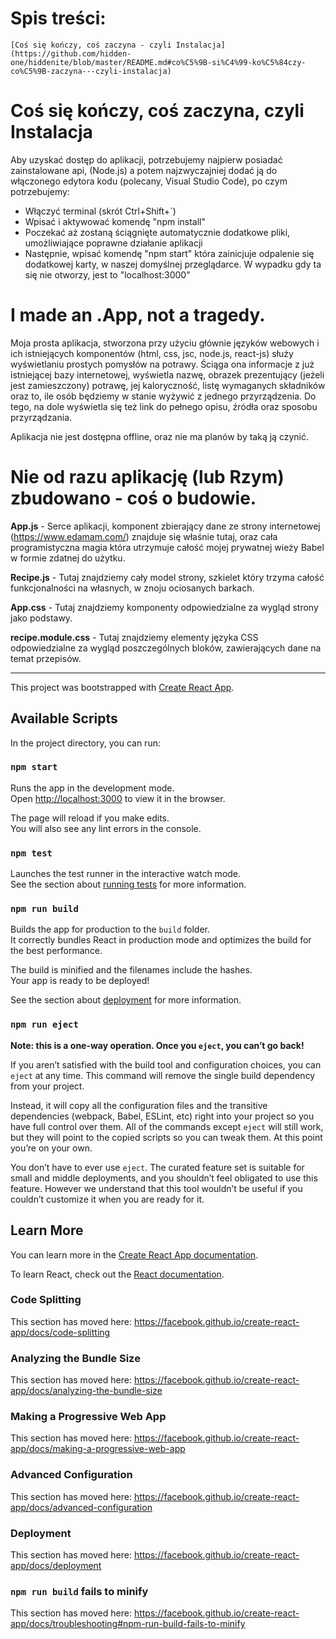 # Spis treści:
	[Coś się kończy, coś zaczyna - czyli Instalacja](https://github.com/hidden-one/hiddenite/blob/master/README.md#co%C5%9B-si%C4%99-ko%C5%84czy-co%C5%9B-zaczyna---czyli-instalacja)


# Coś się kończy, coś zaczyna, czyli Instalacja

Aby uzyskać dostęp do aplikacji, potrzebujemy najpierw posiadać zainstalowane api, (Node.js) a potem najzwyczajniej dodać ją do włączonego edytora kodu (polecany, Visual Studio Code), po czym potrzebujemy:

 - Włączyć terminal (skrót Ctrl+Shift+`)
 - Wpisać i aktywować komendę "npm install"
 - Poczekać aż zostaną ściągnięte automatycznie dodatkowe pliki, umożliwiające poprawne działanie aplikacji
 - Następnie, wpisać komendę "npm start" która zainicjuje odpalenie się dodatkowej karty, w naszej domyślnej przeglądarce. W wypadku gdy ta się nie otworzy, jest to "localhost:3000"


# I made an .App, not a tragedy.

Moja prosta aplikacja, stworzona przy użyciu głównie języków webowych i ich istniejących komponentów (html, css, jsc, node.js, react-js) służy wyświetlaniu prostych pomysłów na potrawy. Ściąga ona informacje z już istniejącej bazy internetowej, wyświetla nazwę, obrazek prezentujący (jeżeli jest zamieszczony) potrawę, jej kaloryczność, listę wymaganych składników oraz to, ile osób będziemy w stanie wyżywić z jednego przyrządzenia. Do tego, na dole wyświetla się też link do pełnego opisu, źródła oraz sposobu przyrządzania.

Aplikacja nie jest dostępna offline, oraz nie ma planów by taką ją czynić.


# Nie od razu aplikację (lub Rzym) zbudowano - coś o budowie.

**App.js** - Serce aplikacji, komponent zbierający dane ze strony internetowej (https://www.edamam.com/) znajduje się właśnie tutaj, oraz cała programistyczna magia która utrzymuje całość mojej prywatnej wieży Babel w formie zdatnej do użytku.

**Recipe.js** - Tutaj znajdziemy cały model strony, szkielet który trzyma całość funkcjonalności na własnych, w znoju ociosanych barkach. 

**App.css** - Tutaj znajdziemy komponenty odpowiedzialne za wygląd strony jako podstawy.

**recipe.module.css** - Tutaj znajdziemy elementy języka CSS odpowiedzialne za wygląd poszczególnych bloków, zawierających dane na temat przepisów.








------------------------------------------------------------------------------------------------------------------------------------------
This project was bootstrapped with [Create React App](https://github.com/facebook/create-react-app).

## Available Scripts

In the project directory, you can run:

### `npm start`

Runs the app in the development mode.<br />
Open [http://localhost:3000](http://localhost:3000) to view it in the browser.

The page will reload if you make edits.<br />
You will also see any lint errors in the console.

### `npm test`

Launches the test runner in the interactive watch mode.<br />
See the section about [running tests](https://facebook.github.io/create-react-app/docs/running-tests) for more information.

### `npm run build`

Builds the app for production to the `build` folder.<br />
It correctly bundles React in production mode and optimizes the build for the best performance.

The build is minified and the filenames include the hashes.<br />
Your app is ready to be deployed!

See the section about [deployment](https://facebook.github.io/create-react-app/docs/deployment) for more information.

### `npm run eject`

**Note: this is a one-way operation. Once you `eject`, you can’t go back!**

If you aren’t satisfied with the build tool and configuration choices, you can `eject` at any time. This command will remove the single build dependency from your project.

Instead, it will copy all the configuration files and the transitive dependencies (webpack, Babel, ESLint, etc) right into your project so you have full control over them. All of the commands except `eject` will still work, but they will point to the copied scripts so you can tweak them. At this point you’re on your own.

You don’t have to ever use `eject`. The curated feature set is suitable for small and middle deployments, and you shouldn’t feel obligated to use this feature. However we understand that this tool wouldn’t be useful if you couldn’t customize it when you are ready for it.

## Learn More

You can learn more in the [Create React App documentation](https://facebook.github.io/create-react-app/docs/getting-started).

To learn React, check out the [React documentation](https://reactjs.org/).

### Code Splitting

This section has moved here: https://facebook.github.io/create-react-app/docs/code-splitting

### Analyzing the Bundle Size

This section has moved here: https://facebook.github.io/create-react-app/docs/analyzing-the-bundle-size

### Making a Progressive Web App

This section has moved here: https://facebook.github.io/create-react-app/docs/making-a-progressive-web-app

### Advanced Configuration

This section has moved here: https://facebook.github.io/create-react-app/docs/advanced-configuration

### Deployment

This section has moved here: https://facebook.github.io/create-react-app/docs/deployment

### `npm run build` fails to minify

This section has moved here: https://facebook.github.io/create-react-app/docs/troubleshooting#npm-run-build-fails-to-minify

